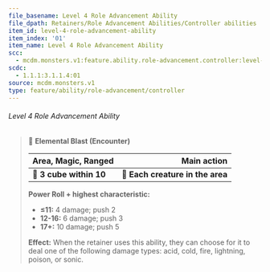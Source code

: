 ```yaml
---
file_basename: Level 4 Role Advancement Ability
file_dpath: Retainers/Role Advancement Abilities/Controller abilities
item_id: level-4-role-advancement-ability
item_index: '01'
item_name: Level 4 Role Advancement Ability
scc:
  - mcdm.monsters.v1:feature.ability.role-advancement.controller:level-4-role-advancement-ability
scdc:
  - 1.1.1:3.1.1.4:01
source: mcdm.monsters.v1
type: feature/ability/role-advancement/controller
---
```


###### Level 4 Role Advancement Ability

> 🔳 **Elemental Blast (Encounter)**
>
> | **Area, Magic, Ranged** |                  **Main action** |
> | ----------------------- | -------------------------------: |
> | **📏 3 cube within 10** | **🎯 Each creature in the area** |
>
> **Power Roll + highest characteristic:**
>
> - **≤11:** 4 damage; push 2
> - **12-16:** 6 damage; push 3
> - **17+:** 10 damage; push 5
>
> **Effect:** When the retainer uses this ability, they can choose for it to deal one of the following damage types: acid, cold, fire, lightning, poison, or sonic.
